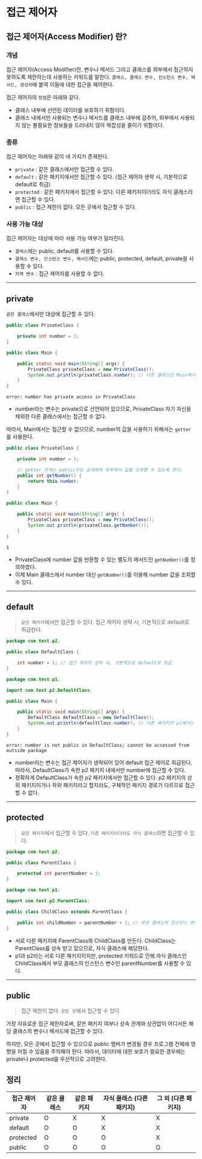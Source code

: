 # 접근 제어자

## 접근 제어자(Access Modifier) 란?

### 개념

접근 제어자(Access Modifier)란, 변수나 메서드 그리고 클래스를 외부에서 접근하지 못하도록 제한하는데 사용하는 키워드를 말한다. `클래스, 클래스 변수, 인스턴스 변수, 메서드, 생성자`에 붙여 이들에 대한 접근을 제어한다.

접근 제어자의 `장점`은 아래와 같다.

- 클래스 내부에 선언된 데이터를 보호하기 위함이다.
- 클래스 내에서만 사용되는 변수나 메서드를 클래스 내부에 감추어, 외부에서 사용되지 않는 불필요한 정보들을 드러내지 않아 복잡성을 줄이기 위함이다.

### 종류

접근 제어자는 아래와 같이 네 가지가 존재한다.

- `private` : 같은 클래스에서만 접근할 수 있다.
- `default` : 같은 패키지에서만 접근할 수 있다. (접근 제어자 생략 시, 기본적으로 default로 취급)
- `protected` : 같은 패키지에서 접근할 수 있다. 다른 패키지이더라도 자식 클래스라면 접근할 수 있다.
- `public` : 접근 제한이 없다. 모든 곳에서 접근할 수 있다.

### 사용 가능 대상

접근 제어자는 대상에 따라 사용 가능 여부가 달라진다.

- `클래스`에는 public, default를 사용할 수 있다.
- `클래스 변수, 인스턴스 변수, 메서드`에는 public, protected, default, private을 사용할 수 있다.
- `지역 변수` : 접근 제어자를 사용할 수 없다.

---

## private

`같은 클래스`에서만 대상에 접근할 수 있다.

```java
public class PrivateClass {

    private int number = 1;
}
```

```java
public class Main {

    public static void main(String[] args) {
        PrivateClass privateClass = new PrivateClass();
        System.out.println(privateClass.number); // 다른 클래스인 Main에서는 접근 불가능
    }
}
```

```
error: number has private access in PrivateClass
```

- number라는 변수는 private으로 선언되어 있으므로, PrivateClass 자기 자신을 제외한 다른 클래스에서는 접근할 수 없다.

따라서, Main에서는 접근할 수 없으므로, number의 값을 사용하기 위해서는 `getter`를 사용한다.

```java
public class PrivateClass {

    private int number = 1;

    // getter 자체는 public으로 공개하여 외부에서 값을 조회할 수 있도록 한다.
    public int getNumber() {
        return this.number;
    }
}
```

```java
public class Main {

    public static void main(String[] args) {
        PrivateClass privateClass = new PrivateClass();
        System.out.println(privateClass.getNumber());
    }
}
```

```
1
```

- PrivateClass에 number 값을 반환할 수 있는 별도의 메서드인 `getNumber()`를 정의하였다.
- 이제 Main 클래스에서 number 대신 `getNumber()`를 이용해 number 값을 조회할 수 있다.

---

## default

> `같은 패키지`에서만 접근할 수 있다. 접근 제어자 생략 시, 기본적으로 default로 취급한다.

```java
package com.test.p2;

public class DefaultClass {

    int number = 1; // 접근 제어자 생략 시, 기본적으로 default로 취급
}
```

```java
package com.test.p1;

import com.test.p2.DefaultClass;

public class Main {

    public static void main(String[] args) {
        DefaultClass defaultClass = new DefaultClass();
        System.out.println(defaultClass.number); // 다른 패키지인 p1에서는 접근 불가능
    }
}
```

```
error: number is not public in DefaultClass; cannot be accessed from outside package
```

- number라는 변수는 접근 제어자가 생략되어 있어 default 접근 제어로 취급된다. 따라서, DefaultClass가 속한 p2 패키지 내에서만 number에 접근할 수 있다.
- 정확하게 DefaultClass가 속한 p2 패키지에서만 접근할 수 있다. p2 패키지의 상위 패키지이거나 하위 패키지라고 할지라도, 구체적인 패키지 경로가 다르므로 접근할 수 없다.

---

## protected

> `같은 패키지`에서 접근할 수 있다. `다른 패키지이더라도 자식 클래스`라면 접근할 수 있다.

```java
package com.test.p2;

public class ParentClass {

    protected int parentNumber = 1;
}
```

```java
package com.test.p1;

import com.test.p2.ParentClass;

public class ChildClass extends ParentClass {

    public int childNumber = parentNumber + 1; // 부모 클래스의 인스턴스 변수 접근 가능
}
```

- 서로 다른 패키지에 ParentClass와 ChildClass를 만든다. ChildClass는 ParentClass를 상속 받고 있으므로, 자식 클래스에 해당한다.
- p1과 p2라는 서로 다른 패키지이지만, protected 키워드로 인해 자식 클래스인 ChildClass에서 부모 클래스의 인스턴스 변수인 parentNumber를 사용할 수 있다.

---

## public

> 접근 제한이 없다. `모든 곳`에서 접근할 수 있다.

가장 자유로운 접근 제한자로써, 같은 패키지 여부나 상속 관계와 상관없이 어디서든 해당 클래스의 변수나 메서드에 접근할 수 있다.

하지만, 모든 곳에서 접근할 수 있으므로 public 멤버가 변경될 경우 프로그램 전체에 영향을 미칠 수 있음을 주의해야 한다. 따라서, 데이터에 대한 보호가 필요한 경우에는 private나 protected를 우선적으로 고려한다.



## 정리
| **접근 제어자** | **같은 클래스** | **같은 패키지** | **자식 클래스 (다른 패키지)** | **그 외 (다른 패키지)** |
| ---------- | ---------- | ---------- | ------------------- | ---------------- |
| private    | O          | X          | X                   | X                |
| default    | O          | O          | X                   | X                |
| protected  | O          | O          | O                   | X                |
| public     | O          | O          | O                   | O                |